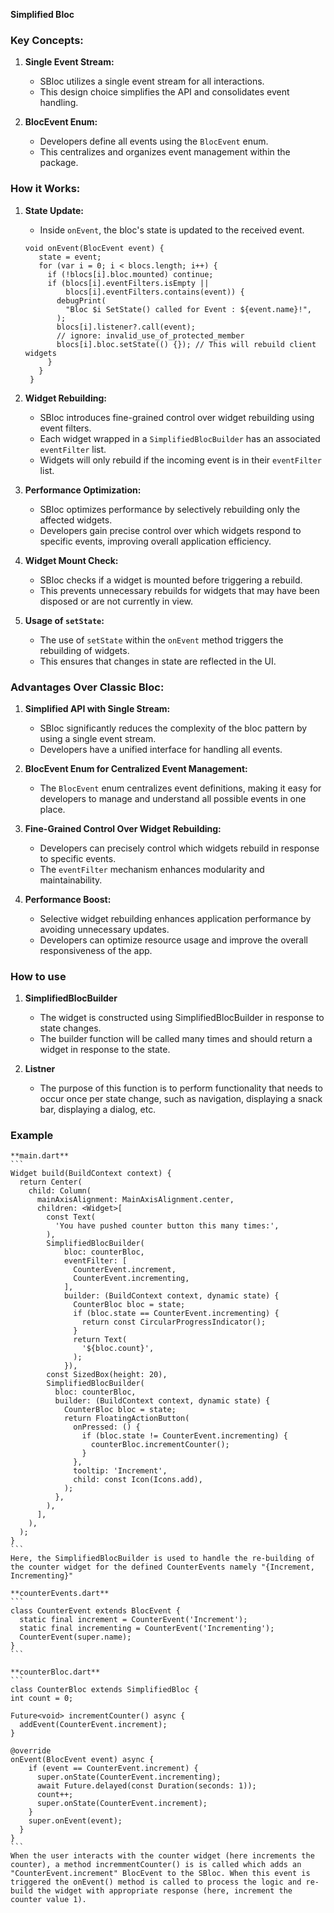 **Simplified Bloc**

### Key Concepts:

1. **Single Event Stream:**

   - SBloc utilizes a single event stream for all interactions.
   - This design choice simplifies the API and consolidates event handling.

2. **BlocEvent Enum:**
   - Developers define all events using the `BlocEvent` enum.
   - This centralizes and organizes event management within the package.

### How it Works:

1. **State Update:**

   - Inside `onEvent`, the bloc's state is updated to the received event.

   ```
   void onEvent(BlocEvent event) {
      state = event;
      for (var i = 0; i < blocs.length; i++) {
        if (!blocs[i].bloc.mounted) continue;
        if (blocs[i].eventFilters.isEmpty ||
            blocs[i].eventFilters.contains(event)) {
          debugPrint(
            "Bloc $i SetState() called for Event : ${event.name}!",
          );
          blocs[i].listener?.call(event);
          // ignore: invalid_use_of_protected_member
          blocs[i].bloc.setState(() {}); // This will rebuild client widgets
        }
      }
    }
   ```

2. **Widget Rebuilding:**

   - SBloc introduces fine-grained control over widget rebuilding using event filters.
   - Each widget wrapped in a `SimplifiedBlocBuilder` has an associated `eventFilter` list.
   - Widgets will only rebuild if the incoming event is in their `eventFilter` list.

3. **Performance Optimization:**

   - SBloc optimizes performance by selectively rebuilding only the affected widgets.
   - Developers gain precise control over which widgets respond to specific events, improving overall application efficiency.

4. **Widget Mount Check:**

   - SBloc checks if a widget is mounted before triggering a rebuild.
   - This prevents unnecessary rebuilds for widgets that may have been disposed or are not currently in view.

5. **Usage of `setState`:**
   - The use of `setState` within the `onEvent` method triggers the rebuilding of widgets.
   - This ensures that changes in state are reflected in the UI.

### Advantages Over Classic Bloc:

1. **Simplified API with Single Stream:**

   - SBloc significantly reduces the complexity of the bloc pattern by using a single event stream.
   - Developers have a unified interface for handling all events.

2. **BlocEvent Enum for Centralized Event Management:**

   - The `BlocEvent` enum centralizes event definitions, making it easy for developers to manage and understand all possible events in one place.

3. **Fine-Grained Control Over Widget Rebuilding:**

   - Developers can precisely control which widgets rebuild in response to specific events.
   - The `eventFilter` mechanism enhances modularity and maintainability.

4. **Performance Boost:**
   - Selective widget rebuilding enhances application performance by avoiding unnecessary updates.
   - Developers can optimize resource usage and improve the overall responsiveness of the app.

### How to use

1. **SimplifiedBlocBuilder**

   - The widget is constructed using SimplifiedBlocBuilder in response to state changes.
   - The builder function will be called many times and should return a widget in response to the state.

2. **Listner**
   - The purpose of this function is to perform functionality that needs to occur once per state change, such as navigation, displaying a snack bar, displaying a dialog, etc.

### Example

    **main.dart**
    ```
    Widget build(BuildContext context) {
      return Center(
        child: Column(
          mainAxisAlignment: MainAxisAlignment.center,
          children: <Widget>[
            const Text(
              'You have pushed counter button this many times:',
            ),
            SimplifiedBlocBuilder(
                bloc: counterBloc,
                eventFilter: [
                  CounterEvent.increment,
                  CounterEvent.incrementing,
                ],
                builder: (BuildContext context, dynamic state) {
                  CounterBloc bloc = state;
                  if (bloc.state == CounterEvent.incrementing) {
                    return const CircularProgressIndicator();
                  }
                  return Text(
                    '${bloc.count}',
                  );
                }),
            const SizedBox(height: 20),
            SimplifiedBlocBuilder(
              bloc: counterBloc,
              builder: (BuildContext context, dynamic state) {
                CounterBloc bloc = state;
                return FloatingActionButton(
                  onPressed: () {
                    if (bloc.state != CounterEvent.incrementing) {
                      counterBloc.incrementCounter();
                    }
                  },
                  tooltip: 'Increment',
                  child: const Icon(Icons.add),
                );
              },
            ),
          ],
        ),
      );
    }
    ```
    Here, the SimplifiedBlocBuilder is used to handle the re-building of the counter widget for the defined CounterEvents namely "{Increment, Incrementing}"

    **counterEvents.dart**
    ```
    class CounterEvent extends BlocEvent {
      static final increment = CounterEvent('Increment');
      static final incrementing = CounterEvent('Incrementing');
      CounterEvent(super.name);
    }
    ```

    **counterBloc.dart**
    ```
    class CounterBloc extends SimplifiedBloc {
    int count = 0;

    Future<void> incrementCounter() async {
      addEvent(CounterEvent.increment);
    }

    @override
    onEvent(BlocEvent event) async {
        if (event == CounterEvent.increment) {
          super.onState(CounterEvent.incrementing);
          await Future.delayed(const Duration(seconds: 1));
          count++;
          super.onState(CounterEvent.increment);
        }
        super.onEvent(event);
      }
    }
    ```
    When the user interacts with the counter widget (here increments the counter), a method incremmentCounter() is is called which adds an "CounterEvent.increment" BlocEvent to the SBloc. When this event is triggered the onEvent() method is called to process the logic and re-build the widget with appropriate response (here, increment the counter value 1).
